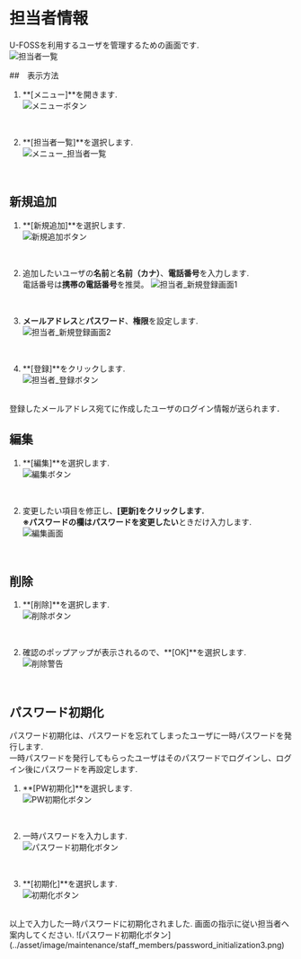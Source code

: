 # 担当者情報

U-FOSSを利用するユーザを管理するための画面です.  
 ![担当者一覧](../asset/image/maintenance/staff_members/staff_members.png)
<br>

##　表示方法
1. **[メニュー]**を開きます.  
 ![メニューボタン](../asset/image/maintenance/staff_members/menu_button.png)
<br>


2. **[担当者一覧]**を選択します.  
 ![メニュー_担当者一覧](../asset/image/maintenance/staff_members/menu_select_staff.png)
<br>


## 新規追加  
1. **[新規追加]**を選択します.  
 ![新規追加ボタン](../asset/image/maintenance/staff_members/insert_button.png)
<br>
  

2. 追加したいユーザの**名前**と**名前（カナ）**、**電話番号**を入力します.   
電話番号は**携帯の電話番号**を推奨。 
 ![担当者_新規登録画面1](../asset/image/maintenance/staff_members/insert_view1.png)
<br>
  

3. **メールアドレス**と**パスワード**、**権限**を設定します.  
 ![担当者_新規登録画面2](../asset/image/maintenance/staff_members/insert_view2.png)
<br>
  

4. **[登録]**をクリックします.  
 ![担当者_登録ボタン](../asset/image/maintenance/staff_members/entry_button.png)
<br>
登録したメールアドレス宛てに作成したユーザのログイン情報が送られます．  
 
## 編集  
1. **[編集]**を選択します.  
 ![編集ボタン](../asset/image/maintenance/staff_members/edit_button.png)
<br>

2. 変更したい項目を修正し、**[更新]**をクリックします.  
※パスワードの欄は**パスワードを変更したい**ときだけ入力します.  
 ![編集画面](../asset/image/maintenance/staff_members/edit_view.png)
<br>

## 削除  
1. **[削除]**を選択します.  
 ![削除ボタン](../asset/image/maintenance/staff_members/delete_button.png)
<br>

2. 確認のポップアップが表示されるので、**[OK]**を選択します.  
 ![削除警告](../asset/image/maintenance/staff_members/alert.png)
<br>


## パスワード初期化  
パスワード初期化は、パスワードを忘れてしまったユーザに一時パスワードを発行します.  
一時パスワードを発行してもらったユーザはそのパスワードでログインし、ログイン後にパスワードを再設定します.  

1. **[PW初期化]**を選択します.  
 ![PW初期化ボタン](../asset/image/maintenance/staff_members/password_initialization_button.png)
<br>

2. 一時パスワードを入力します.  
 ![パスワード初期化ボタン](../asset/image/maintenance/staff_members/password_initialization1.png)
<br>

3. **[初期化]**を選択します.  
 ![初期化ボタン](../asset/image/maintenance/staff_members/password_initialization2.png)
<br>  
以上で入力した一時パスワードに初期化されました.  
画面の指示に従い担当者へ案内してください.  
 ![パスワード初期化ボタン](../asset/image/maintenance/staff_members/password_initialization3.png)
<br>